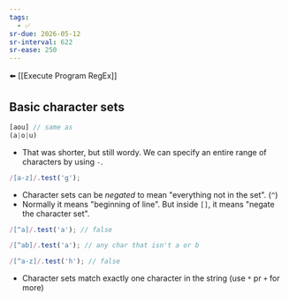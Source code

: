 ```yaml
---
tags:
  - ✅
sr-due: 2026-05-12
sr-interval: 622
sr-ease: 250
---
```


⬅️ [[Execute Program RegEx]]
## Basic character sets
```js
[aou] // same as
(a|o|u)
```

- That was shorter, but still wordy. We can specify an entire range of characters by using `-`.
```js
/[a-z]/.test('g');
```

- Character sets can be _negated_ to mean "everything not in the set". (`^`)
- Normally it means "beginning of line". But inside `[]`, it means "negate the character set".
```js
/[^a]/.test('a'); // false

/[^ab]/.test('a'); // any char that isn't a or b

/[^a-z]/.test('h'); // false
```

- Character sets match exactly one character in the string (use `*` pr `+` for more)